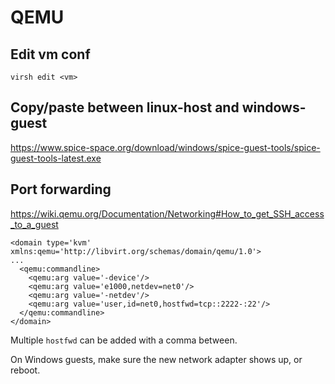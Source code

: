 # QEMU

## Edit vm conf
`virsh edit <vm>`

## Copy/paste between linux-host and windows-guest
https://www.spice-space.org/download/windows/spice-guest-tools/spice-guest-tools-latest.exe

## Port forwarding
https://wiki.qemu.org/Documentation/Networking#How_to_get_SSH_access_to_a_guest

```
<domain type='kvm' xmlns:qemu='http://libvirt.org/schemas/domain/qemu/1.0'>
...
  <qemu:commandline>
    <qemu:arg value='-device'/>
    <qemu:arg value='e1000,netdev=net0'/>
    <qemu:arg value='-netdev'/>
    <qemu:arg value='user,id=net0,hostfwd=tcp::2222-:22'/>
  </qemu:commandline>
</domain>
```

Multiple `hostfwd` can be added with a comma between.

On Windows guests, make sure the new network adapter shows up, or reboot.

